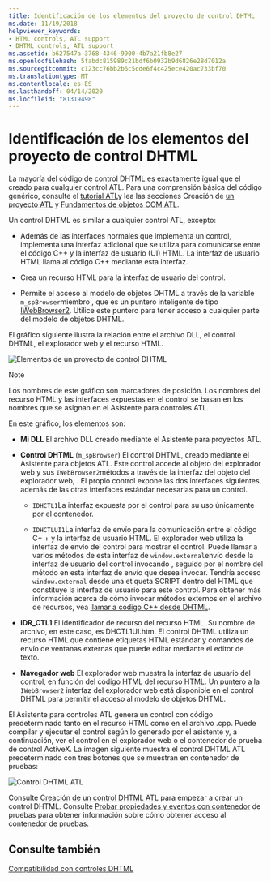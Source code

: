 ```yaml
---
title: Identificación de los elementos del proyecto de control DHTML
ms.date: 11/19/2018
helpviewer_keywords:
- HTML controls, ATL support
- DHTML controls, ATL support
ms.assetid: b627547a-3768-4346-9900-4b7a21fb8e27
ms.openlocfilehash: 5fabdc815989c21bdf6b0932b9d6826e28d7012a
ms.sourcegitcommit: c123cc76bb2b6c5cde6f4c425ece420ac733bf70
ms.translationtype: MT
ms.contentlocale: es-ES
ms.lasthandoff: 04/14/2020
ms.locfileid: "81319498"
---
```

# <a name="identifying-the-elements-of-the-dhtml-control-project"></a>Identificación de los elementos del proyecto de control DHTML

La mayoría del código de control DHTML es exactamente igual que el creado para cualquier control ATL. Para una comprensión básica del código genérico, consulte el [tutorial ATL](../atl/active-template-library-atl-tutorial.md)y lea las secciones Creación de [un proyecto ATL](../atl/reference/creating-an-atl-project.md) y [Fundamentos de objetos COM ATL](../atl/fundamentals-of-atl-com-objects.md).

Un control DHTML es similar a cualquier control ATL, excepto:

- Además de las interfaces normales que implementa un control, implementa una interfaz adicional que se utiliza para comunicarse entre el código C++ y la interfaz de usuario (UI) HTML. La interfaz de usuario HTML llama al código C++ mediante esta interfaz.

- Crea un recurso HTML para la interfaz de usuario del control.

- Permite el acceso al modelo de objetos DHTML a través de la variable `m_spBrowser`miembro , que es un puntero inteligente de tipo [IWebBrowser2](/previous-versions/windows/internet-explorer/ie-developer/platform-apis/aa752127\(v=vs.85\)). Utilice este puntero para tener acceso a cualquier parte del modelo de objetos DHTML.

El gráfico siguiente ilustra la relación entre el archivo DLL, el control DHTML, el explorador web y el recurso HTML.

![Elementos de un proyecto de control DHTML](../atl/media/vc52en1.gif "Elementos de un proyecto de control DHTML")

> [!NOTE]
> Los nombres de este gráfico son marcadores de posición. Los nombres del recurso HTML y las interfaces expuestas en el control se basan en los nombres que se asignan en el Asistente para controles ATL.

En este gráfico, los elementos son:

- **Mi DLL** El archivo DLL creado mediante el Asistente para proyectos ATL.

- **Control DHTML** (`m_spBrowser`) El control DHTML, creado mediante el Asistente para objetos ATL. Este control accede al objeto del explorador web y sus `IWebBrowser2`métodos a través de la interfaz del objeto del explorador web, . El propio control expone las dos interfaces siguientes, además de las otras interfaces estándar necesarias para un control.

  - `IDHCTL1`La interfaz expuesta por el control para su uso únicamente por el contenedor.

  - `IDHCTLUI1`La interfaz de envío para la comunicación entre el código C+ + y la interfaz de usuario HTML. El explorador web utiliza la interfaz de envío del control para mostrar el control. Puede llamar a varios métodos de esta interfaz de `window.external`envío desde la interfaz de usuario del control invocando , seguido por el nombre del método en esta interfaz de envío que desea invocar. Tendría acceso `window.external` desde una etiqueta SCRIPT dentro del HTML que constituye la interfaz de usuario para este control. Para obtener más información acerca de cómo invocar métodos externos en el archivo de recursos, vea [llamar a código C++ desde DHTML](../atl/calling-cpp-code-from-dhtml.md).

- **IDR_CTL1** El identificador de recurso del recurso HTML. Su nombre de archivo, en este caso, es DHCTL1UI.htm. El control DHTML utiliza un recurso HTML que contiene etiquetas HTML estándar y comandos de envío de ventanas externas que puede editar mediante el editor de texto.

- **Navegador web** El explorador web muestra la interfaz de usuario del control, en función del código HTML del recurso HTML. Un puntero a la `IWebBrowser2` interfaz del explorador web está disponible en el control DHTML para permitir el acceso al modelo de objetos DHTML.

El Asistente para controles ATL genera un control con código predeterminado tanto en el recurso HTML como en el archivo .cpp. Puede compilar y ejecutar el control según lo generado por el asistente y, a continuación, ver el control en el explorador web o el contenedor de prueba de control ActiveX. La imagen siguiente muestra el control DHTML ATL predeterminado con tres botones que se muestran en contenedor de pruebas:

![Control DHTML ATL](../atl/media/vc52en2.gif "Control DHTML ATL")

Consulte [Creación de un control DHTML ATL](../atl/creating-an-atl-dhtml-control.md) para empezar a crear un control DHTML. Consulte [Probar propiedades y eventos con contenedor](../mfc/testing-properties-and-events-with-test-container.md) de pruebas para obtener información sobre cómo obtener acceso al contenedor de pruebas.

## <a name="see-also"></a>Consulte también

[Compatibilidad con controles DHTML](../atl/atl-support-for-dhtml-controls.md)
